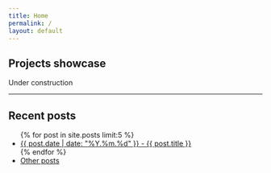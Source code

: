 ```yaml
---
title: Home
permalink: /
layout: default
---
```


## Projects showcase

Under construction

<hr>

## Recent posts

<ul>
  {% for post in site.posts limit:5 %}
  <li><a href="{{ post.url }}" class="post-preview">{{ post.date | date: "%Y.%m.%d" }} - {{ post.title }}</a></li>
  {% endfor %}
  <li><a href="/blog" class="post-preview">Other posts</a></li>
</ul>
